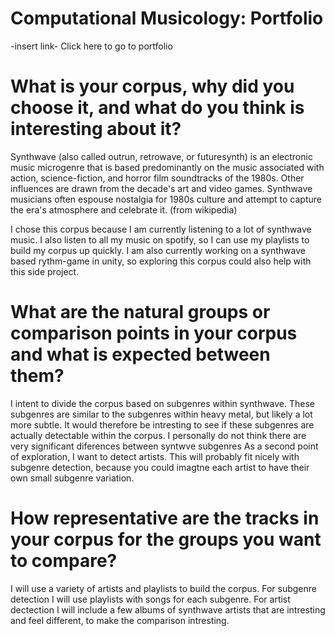 # Computational Musicology: Portfolio

-insert link- Click here to go to portfolio

# What is your corpus, why did you choose it, and what do you think is interesting about it?
  
  Synthwave (also called outrun, retrowave, or futuresynth) is an electronic music microgenre that is based predominantly on the music associated with action, science-fiction, and horror film soundtracks of the 1980s. Other influences are drawn from the decade's art and video games. Synthwave musicians often espouse nostalgia for 1980s culture and attempt to capture the era's atmosphere and celebrate it. (from wikipedia)
  
  I  chose this corpus because I am currently listening to a lot of synthwave music. I also listen to all my music on spotify, so I can use my playlists to build my corpus up quickly. I am also currently working on a synthwave based rythm-game in unity, so exploring this corpus could also help with this side project.

  # What are the natural groups or comparison points in your corpus and what is expected between them?
  
  I intent to divide the corpus based on subgenres within synthwave. These subgenres are similar to the subgenres within heavy metal, but likely a lot more subtle. It would therefore be intresting to see if these subgenres are actually detectable within the corpus. I personally do not think there are very significant diferences between syntwve subgenres As a second point of exploration, I want to detect artists. This will probably fit nicely with subgenre detection, because you could imagtne each artist to have their own small subgenre variation.
  
  # How representative are the tracks in your corpus for the groups you want to compare?
  
  I will use a variety of artists and playlists to build the corpus. For subgenre detection I will use playlists with songs for each subgenre. For artist dectection I will include a few albums of synthwave artists that are intresting and feel different, to make the comparison intresting.
